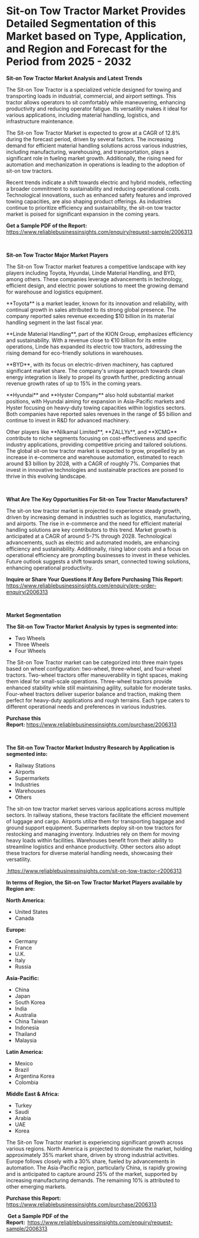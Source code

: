 <p><h1>Sit-on Tow Tractor Market Provides Detailed Segmentation of this Market based on Type, Application, and Region and Forecast for the Period from 2025 - 2032</h1></p><p><strong>Sit-on Tow Tractor Market Analysis and Latest Trends</strong></p>
<p><p>The Sit-on Tow Tractor is a specialized vehicle designed for towing and transporting loads in industrial, commercial, and airport settings. This tractor allows operators to sit comfortably while maneuvering, enhancing productivity and reducing operator fatigue. Its versatility makes it ideal for various applications, including material handling, logistics, and infrastructure maintenance.</p><p>The Sit-on Tow Tractor Market is expected to grow at a CAGR of 12.8% during the forecast period, driven by several factors. The increasing demand for efficient material handling solutions across various industries, including manufacturing, warehousing, and transportation, plays a significant role in fueling market growth. Additionally, the rising need for automation and mechanization in operations is leading to the adoption of sit-on tow tractors. </p><p>Recent trends indicate a shift towards electric and hybrid models, reflecting a broader commitment to sustainability and reducing operational costs. Technological innovations, such as enhanced safety features and improved towing capacities, are also shaping product offerings. As industries continue to prioritize efficiency and sustainability, the sit-on tow tractor market is poised for significant expansion in the coming years.</p></p>
<p><strong>Get a Sample PDF of the Report:&nbsp;</strong> <a href="https://www.reliablebusinessinsights.com/enquiry/request-sample/2006313?utm_campaign=3216&utm_medium=2&utm_source=Github&utm_content=ia&utm_term=12042025&utm_id=sit-on-tow-tractor">https://www.reliablebusinessinsights.com/enquiry/request-sample/2006313</a></p>
<p>&nbsp;</p>
<p><strong>Sit-on Tow Tractor Major Market Players</strong></p>
<p><p>The Sit-on Tow Tractor market features a competitive landscape with key players including Toyota, Hyundai, Linde Material Handling, and BYD, among others. These companies leverage advancements in technology, efficient design, and electric power solutions to meet the growing demand for warehouse and logistics equipment.</p><p>**Toyota** is a market leader, known for its innovation and reliability, with continual growth in sales attributed to its strong global presence. The company reported sales revenue exceeding $10 billion in its material handling segment in the last fiscal year. </p><p>**Linde Material Handling**, part of the KION Group, emphasizes efficiency and sustainability. With a revenue close to €10 billion for its entire operations, Linde has expanded its electric tow tractors, addressing the rising demand for eco-friendly solutions in warehouses.</p><p>**BYD**, with its focus on electric-driven machinery, has captured significant market share. The company's unique approach towards clean energy integration is likely to propel its growth further, predicting annual revenue growth rates of up to 15% in the coming years.</p><p>**Hyundai** and **Hyster Company** also hold substantial market positions, with Hyundai aiming for expansion in Asia-Pacific markets and Hyster focusing on heavy-duty towing capacities within logistics sectors. Both companies have reported sales revenues in the range of $5 billion and continue to invest in R&D for advanced machinery.</p><p>Other players like **Nilkamal Limited**, **ZALLYs**, and **XCMG** contribute to niche segments focusing on cost-effectiveness and specific industry applications, providing competitive pricing and tailored solutions. The global sit-on tow tractor market is expected to grow, propelled by an increase in e-commerce and warehouse automation, estimated to reach around $3 billion by 2028, with a CAGR of roughly 7%. Companies that invest in innovative technologies and sustainable practices are poised to thrive in this evolving landscape.</p></p>
<p>&nbsp;</p>
<p><strong>What Are The Key Opportunities For Sit-on Tow Tractor Manufacturers?</strong></p>
<p><p>The sit-on tow tractor market is projected to experience steady growth, driven by increasing demand in industries such as logistics, manufacturing, and airports. The rise in e-commerce and the need for efficient material handling solutions are key contributors to this trend. Market growth is anticipated at a CAGR of around 5-7% through 2028. Technological advancements, such as electric and automated models, are enhancing efficiency and sustainability. Additionally, rising labor costs and a focus on operational efficiency are prompting businesses to invest in these vehicles. Future outlook suggests a shift towards smart, connected towing solutions, enhancing operational productivity.</p></p>
<p><strong>Inquire or Share Your Questions If Any Before Purchasing This Report:</strong> <a href="https://www.reliablebusinessinsights.com/enquiry/pre-order-enquiry/2006313?utm_campaign=3216&utm_medium=2&utm_source=Github&utm_content=ia&utm_term=12042025&utm_id=sit-on-tow-tractor">https://www.reliablebusinessinsights.com/enquiry/pre-order-enquiry/2006313</a></p>
<p>&nbsp;</p>
<p><strong>Market Segmentation</strong></p>
<p><strong>The Sit-on Tow Tractor Market Analysis by types is segmented into:</strong></p>
<p><ul><li>Two Wheels</li><li>Three Wheels</li><li>Four Wheels</li></ul></p>
<p><p>The Sit-on Tow Tractor market can be categorized into three main types based on wheel configuration: two-wheel, three-wheel, and four-wheel tractors. Two-wheel tractors offer maneuverability in tight spaces, making them ideal for small-scale operations. Three-wheel tractors provide enhanced stability while still maintaining agility, suitable for moderate tasks. Four-wheel tractors deliver superior balance and traction, making them perfect for heavy-duty applications and rough terrains. Each type caters to different operational needs and preferences in various industries.</p></p>
<p><strong>Purchase this Report:&nbsp;</strong><a href="https://www.reliablebusinessinsights.com/purchase/2006313?utm_campaign=3216&utm_medium=2&utm_source=Github&utm_content=ia&utm_term=12042025&utm_id=sit-on-tow-tractor">https://www.reliablebusinessinsights.com/purchase/2006313</a></p>
<p>&nbsp;</p>
<p><strong>The Sit-on Tow Tractor Market Industry Research by Application is segmented into:</strong></p>
<p><ul><li>Railway Stations</li><li>Airports</li><li>Supermarkets</li><li>Industries</li><li>Warehouses</li><li>Others</li></ul></p>
<p><p>The sit-on tow tractor market serves various applications across multiple sectors. In railway stations, these tractors facilitate the efficient movement of luggage and cargo. Airports utilize them for transporting baggage and ground support equipment. Supermarkets deploy sit-on tow tractors for restocking and managing inventory. Industries rely on them for moving heavy loads within facilities. Warehouses benefit from their ability to streamline logistics and enhance productivity. Other sectors also adopt these tractors for diverse material handling needs, showcasing their versatility.</p></p>
<p><a href="https://www.reliablebusinessinsights.com/sit-on-tow-tractor-r2006313?utm_campaign=3216&utm_medium=2&utm_source=Github&utm_content=ia&utm_term=12042025&utm_id=sit-on-tow-tractor">&nbsp;https://www.reliablebusinessinsights.com/sit-on-tow-tractor-r2006313</a></p>
<p><strong>In terms of Region, the Sit-on Tow Tractor Market Players available by Region are:</strong></p>
<p>
    <p> <strong> North America: </strong>
        <ul>
            <li>United States</li>
            <li>Canada</li>
        </ul>
        </p> 
    <p> <strong> Europe: </strong>
        <ul>
            <li>Germany</li>
            <li>France</li>
            <li>U.K.</li>
            <li>Italy</li>
            <li>Russia</li>
        </ul>
        </p> 
    <p> <strong> Asia-Pacific: </strong>
        <ul>
            <li>China</li>
            <li>Japan</li>
            <li>South Korea</li>
            <li>India</li>
            <li>Australia</li>
            <li>China Taiwan</li>
            <li>Indonesia</li>
            <li>Thailand</li>
            <li>Malaysia</li>
        </ul>
        </p> 
    <p> <strong> Latin America: </strong>
        <ul>
            <li>Mexico</li>
            <li>Brazil</li>
            <li>Argentina Korea</li>
            <li>Colombia</li>
        </ul>
        </p> 
    <p> <strong> Middle East & Africa: </strong>
        <ul>
            <li>Turkey</li>
            <li>Saudi</li>
            <li>Arabia</li>
            <li>UAE</li>
            <li>Korea</li>
        </ul>
    </p>
    </p>
<p><p>The Sit-on Tow Tractor market is experiencing significant growth across various regions. North America is projected to dominate the market, holding approximately 35% market share, driven by strong industrial activities. Europe follows closely with a 30% share, fueled by advancements in automation. The Asia-Pacific region, particularly China, is rapidly growing and is anticipated to capture around 25% of the market, supported by increasing manufacturing demands. The remaining 10% is attributed to other emerging markets.</p></p>
<p><strong>Purchase this Report: </strong><a href="https://www.reliablebusinessinsights.com/purchase/2006313?utm_campaign=3216&utm_medium=2&utm_source=Github&utm_content=ia&utm_term=12042025&utm_id=sit-on-tow-tractor">https://www.reliablebusinessinsights.com/purchase/2006313</a></p>
<p>&nbsp;<strong>Get a Sample PDF of the Report:&nbsp;&nbsp;</strong><a href="https://www.reliablebusinessinsights.com/enquiry/request-sample/2006313?utm_campaign=3216&utm_medium=2&utm_source=Github&utm_content=ia&utm_term=12042025&utm_id=sit-on-tow-tractor">https://www.reliablebusinessinsights.com/enquiry/request-sample/2006313</a></p>
<p><strong></strong></p>
<p><p></p><p></p><p></p></p>